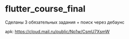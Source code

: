 # flutter_course_final

Сделаны 3 обязательных задания + поиск через дебаунс

apk: https://cloud.mail.ru/public/Np1w/CsmU7XsmW

